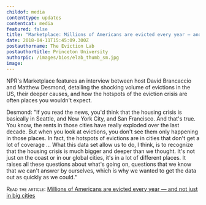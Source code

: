```yaml
---
childof: media
contenttype: updates
contentcat: media
featured: false
title: "Marketplace: Millions of Americans are evicted every year — and not just in big cities"
date: 2018-04-11T15:45:09.300Z
postauthorname: The Eviction Lab
postauthortitle: Princeton University
authorpic: /images/bios/elab_thumb_sm.jpg
image: 
---
```

NPR's <span class="ital">Marketplace</span> features an interview between host David Brancaccio and Matthew Desmond, detailing the shocking volume of evictions in the US, their deeper causes, and how the hotspots of the eviction crisis are often places you wouldn't expect.

<span class="ak-bold">Desmond:</span> "If you read the news, you'd think that the housing crisis is basically in Seattle, and New York City, and San Francisco. And that's true. You know, the rents in those cities have really exploded over the last decade. But when you look at evictions, you don't see them only happening in those places. In fact, the hotspots of evictions are in cities that don't get a lot of coverage ...  What this data set allow us to do, I think, is to recognize that the housing crisis is much bigger and deeper than we thought. It's not just on the coast or in our global cities, it's in a lot of different places. It raises all these questions about what's going on, questions that we know that we can't answer by ourselves, which is why we wanted to get the data out as quickly as we could." 

<span class="smallcaps">Read the article:</span> <a class="ak-bold" href="https://www.marketplace.org/2018/04/09/economy/eviction-desmond-princeton-housing-crisis-rent" target="_blank">Millions of Americans are evicted every year — and not just in big cities</a>